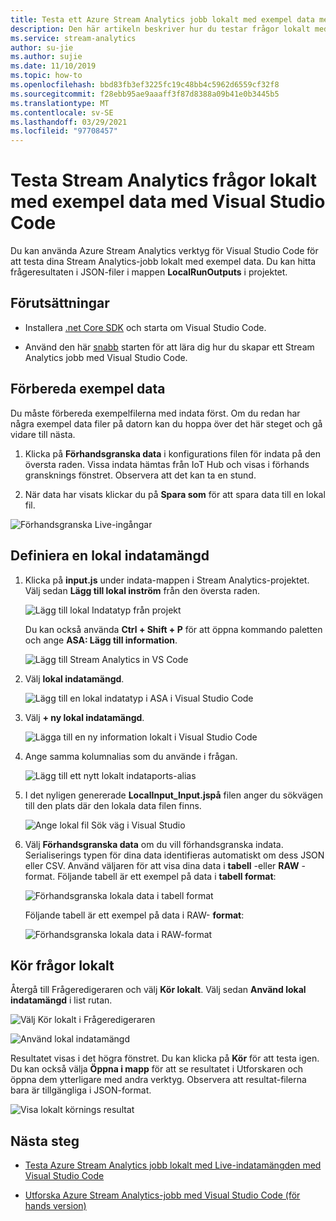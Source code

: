 ```yaml
---
title: Testa ett Azure Stream Analytics jobb lokalt med exempel data med Visual Studio Code
description: Den här artikeln beskriver hur du testar frågor lokalt med exempel data med hjälp av Azure Stream Analytics verktyg för Visual Studio Code.
ms.service: stream-analytics
author: su-jie
ms.author: sujie
ms.date: 11/10/2019
ms.topic: how-to
ms.openlocfilehash: bbd83fb3ef3225fc19c48bb4c5962d6559cf32f8
ms.sourcegitcommit: f28ebb95ae9aaaff3f87d8388a09b41e0b3445b5
ms.translationtype: MT
ms.contentlocale: sv-SE
ms.lasthandoff: 03/29/2021
ms.locfileid: "97708457"
---
```

# <a name="test-stream-analytics-queries-locally-with-sample-data-using-visual-studio-code"></a>Testa Stream Analytics frågor lokalt med exempel data med Visual Studio Code

Du kan använda Azure Stream Analytics verktyg för Visual Studio Code för att testa dina Stream Analytics-jobb lokalt med exempel data. Du kan hitta frågeresultaten i JSON-filer i mappen **LocalRunOutputs** i projektet.

## <a name="prerequisites"></a>Förutsättningar

* Installera [.net Core SDK](https://dotnet.microsoft.com/download) och starta om Visual Studio Code.

* Använd den här [snabb](quick-create-visual-studio-code.md) starten för att lära dig hur du skapar ett Stream Analytics jobb med Visual Studio Code.

## <a name="prepare-sample-data"></a>Förbereda exempel data

Du måste förbereda exempelfilerna med indata först. Om du redan har några exempel data filer på datorn kan du hoppa över det här steget och gå vidare till nästa.

1. Klicka på **Förhandsgranska data** i konfigurations filen för indata på den översta raden. Vissa indata hämtas från IoT Hub och visas i förhands gransknings fönstret. Observera att det kan ta en stund.

2. När data har visats klickar du på **Spara som** för att spara data till en lokal fil.

 ![Förhandsgranska Live-ingångar](./media/quick-create-visual-studio-code/preview-live-input.png)

## <a name="define-a-local-input"></a>Definiera en lokal indatamängd

1. Klicka på **input.js** under indata-mappen i Stream Analytics-projektet. Välj sedan **Lägg till lokal inström** från den översta raden.

    ![Lägg till lokal Indatatyp från projekt](./media/quick-create-visual-studio-code/add-input-from-project.png)

    Du kan också använda **Ctrl + Shift + P** för att öppna kommando paletten och ange **ASA: Lägg till information**.

   ![Lägg till Stream Analytics in VS Code](./media/quick-create-visual-studio-code/add-input.png)

2. Välj **lokal indatamängd**.

    ![Lägg till en lokal indatatyp i ASA i Visual Studio Code](./media/vscode-local-run/add-local-input.png)

3. Välj **+ ny lokal indatamängd**.

    ![Lägga till en ny information lokalt i Visual Studio Code](./media/vscode-local-run/add-new-local-input.png)

4. Ange samma kolumnalias som du använde i frågan.

    ![Lägg till ett nytt lokalt indataports-alias](./media/vscode-local-run/new-local-input-alias.png)

5. I det nyligen genererade **LocalInput_Input.jspå** filen anger du sökvägen till den plats där den lokala data filen finns.

    ![Ange lokal fil Sök väg i Visual Studio](./media/vscode-local-run/local-file-path.png)

6. Välj **Förhandsgranska data** om du vill förhandsgranska indata. Serialiserings typen för dina data identifieras automatiskt om dess JSON eller CSV. Använd väljaren för att visa dina data i **tabell** -eller **RAW** -format. Följande tabell är ett exempel på data i **tabell format**:

     ![Förhandsgranska lokala data i tabell format](./media/vscode-local-run/local-file-preview-table.png)

    Följande tabell är ett exempel på data i RAW- **format**:

    ![Förhandsgranska lokala data i RAW-format](./media/vscode-local-run/local-file-preview-raw.png)

## <a name="run-queries-locally"></a>Kör frågor lokalt

Återgå till Frågeredigeraren och välj **Kör lokalt**. Välj sedan **Använd lokal indatamängd** i list rutan.

![Välj Kör lokalt i Frågeredigeraren](./media/vscode-local-run/run-locally.png)

![Använd lokal indatamängd](./media/vscode-local-run/run-locally-use-local-input.png)

Resultatet visas i det högra fönstret. Du kan klicka på **Kör** för att testa igen. Du kan också välja **Öppna i mapp** för att se resultatet i Utforskaren och öppna dem ytterligare med andra verktyg. Observera att resultat-filerna bara är tillgängliga i JSON-format.

![Visa lokalt körnings resultat](./media/vscode-local-run/run-locally-result.png)

## <a name="next-steps"></a>Nästa steg

* [Testa Azure Stream Analytics jobb lokalt med Live-indatamängden med Visual Studio Code](visual-studio-code-local-run-live-input.md)

* [Utforska Azure Stream Analytics-jobb med Visual Studio Code (för hands version)](visual-studio-code-explore-jobs.md)
